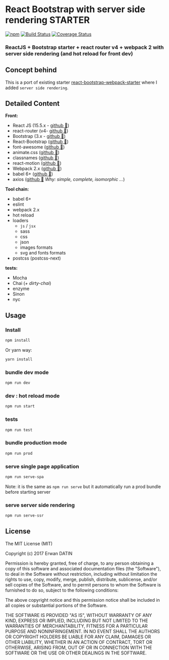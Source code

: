 React Bootstrap with server side rendering STARTER
==========
[![npm](https://img.shields.io/npm/l/express.svg?maxAge=2592000)](https://github.com/MacKentoch/react-bootstrap-webpack-starter)
[![Build Status](https://travis-ci.org/MacKentoch/react-bootstrap-webpack-ssr-starter.svg?branch=master)](https://travis-ci.org/MacKentoch/react-bootstrap-webpack-ssr-starter)
[![Coverage Status](https://coveralls.io/repos/github/MacKentoch/react-bootstrap-webpack-ssr-starter/badge.svg?branch=master)](https://coveralls.io/github/MacKentoch/react-bootstrap-webpack-ssr-starter?branch=master)




### ReactJS + Bootstrap starter + react router v4 + webpack 2 with server side rendering (and hot reload for front dev)

## Concept behind

This is a port of existing starter [react-bootstrap-webpack-starter](https://github.com/MacKentoch/react-bootstrap-webpack-starter) where I added `server side rendering`.

## Detailed Content

**Front:**
- React JS (15.5.x - [github :link:](https://github.com/facebook/react))
- react-router (v4- [github :link:](https://github.com/reactjs/react-router))
- Bootstrap (3.x - [github :link:](https://github.com/twbs/bootstrap))
- React-Bootstrap ([github :link:](https://github.com/react-bootstrap/react-bootstrap))
- font-awesome ([github :link:](https://github.com/FortAwesome/Font-Awesome))
- animate.css ([github :link:](https://github.com/daneden/animate.css))
- classnames ([github :link:](https://github.com/JedWatson/classnames))
- react-motion ([github :link:](https://github.com/chenglou/react-motion))
- Webpack 2.x ([github :link:](https://github.com/webpack/webpack))
- babel 6+ ([github :link:](https://github.com/babel/babel))
- axios ([github :link:](https://github.com/mzabriskie/axios) *Why: simple, complete, isomorphic ...*)

**Tool chain:**
- babel 6+
- eslint
- webpack 2.x
- hot reload
- loaders
  - `js` / `jsx`
  - sass
  - css
  - json
  - images formats
  - svg and fonts formats
- postcss (postcss-next)

**tests:**
- Mocha
- Chai (*+ dirty-chai*)
- enzyme
- Sinon
- nyc


## Usage

### Install

```bash
npm install
```

Or yarn way:

```bash
yarn install
```
### bundle dev mode

```bash
npm run dev
```

### dev : hot reload mode

```bash
npm run start
```

### tests

```bash
npm run test
```

### bundle production mode


```bash
npm run prod
```

### serve single page application

```bash
npm run serve-spa
```
 Note: it is the same as `npm run serve` but it automatically run a prod bundle before starting server

### serve server side rendering

```bash
npm run serve-ssr
```

## License

The MIT License (MIT)

Copyright (c) 2017 Erwan DATIN

Permission is hereby granted, free of charge, to any person obtaining a copy of this software and associated documentation files (the "Software"), to deal in the Software without restriction, including without limitation the rights to use, copy, modify, merge, publish, distribute, sublicense, and/or sell copies of the Software, and to permit persons to whom the Software is furnished to do so, subject to the following conditions:

The above copyright notice and this permission notice shall be included in all copies or substantial portions of the Software.

THE SOFTWARE IS PROVIDED "AS IS", WITHOUT WARRANTY OF ANY KIND, EXPRESS OR IMPLIED, INCLUDING BUT NOT LIMITED TO THE WARRANTIES OF MERCHANTABILITY, FITNESS FOR A PARTICULAR PURPOSE AND NONINFRINGEMENT. IN NO EVENT SHALL THE AUTHORS OR COPYRIGHT HOLDERS BE LIABLE FOR ANY CLAIM, DAMAGES OR OTHER LIABILITY, WHETHER IN AN ACTION OF CONTRACT, TORT OR OTHERWISE, ARISING FROM, OUT OF OR IN CONNECTION WITH THE SOFTWARE OR THE USE OR OTHER DEALINGS IN THE SOFTWARE.
